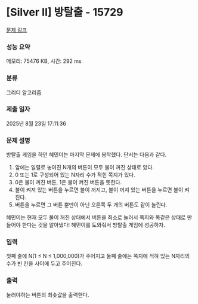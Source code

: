 # [Silver II] 방탈출 - 15729 

[문제 링크](https://www.acmicpc.net/problem/15729) 

### 성능 요약

메모리: 75476 KB, 시간: 292 ms

### 분류

그리디 알고리즘

### 제출 일자

2025년 8월 23일 17:11:36

### 문제 설명

<p>방탈출 게임을 하던 혜민이는 마지막 문제에 봉착했다. 단서는 다음과 같다.</p>

<ol>
	<li>앞에는 일렬로 놓여진 N개의 버튼이 모두 불이 꺼진 상태로 있다.</li>
	<li>0 또는 1로 구성되어 있는 N자리 수가 적힌 쪽지가 있다.</li>
	<li>0은 불이 꺼진 버튼, 1은 불이 켜진 버튼을 뜻한다.</li>
	<li>불이 켜져 있는 버튼을 누르면 불이 꺼지고, 불이 꺼져 있는 버튼을 누르면 불이 켜진다.</li>
	<li>버튼을 누르면 그 버튼 뿐만이 아닌 오른쪽 두 개의 버튼도 같이 눌린다. </li>
</ol>

<p>혜민이는 현재 모두 불이 꺼진 상태에서 버튼을 최소로 눌러서 쪽지와 똑같은 상태로 만들어야 한다는 것을 알아냈다! 혜민이를 도와줘서 방탈출 게임에 성공하자.</p>

### 입력 

 <p>첫째 줄에 N(1 ≤ N ≤ 1,000,000)가 주어지고 둘째 줄에는 쪽지에 적혀 있는 N자리의 수가 빈 칸을 사이에 두고 주어진다.</p>

### 출력 

 <p>눌러야하는 버튼의 최솟값을 출력한다.</p>

